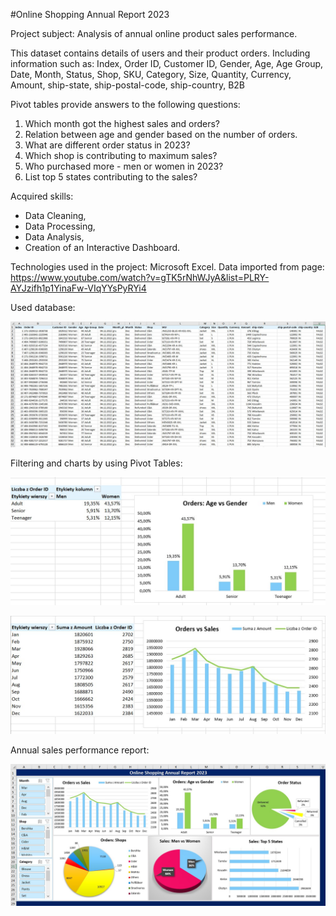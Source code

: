 #Online Shopping Annual Report 2023

Project subject: Analysis of annual online product sales performance.

This dataset contains details of users and their product orders.
Including information such as:
Index, Order ID, Customer ID, Gender, Age, Age Group, Date, Month, Status, Shop, SKU, Category, Size, Quantity, Currency, Amount, ship-state, ship-postal-code, ship-country, B2B

Pivot tables provide answers to the following questions:
1. Which month got the highest sales and orders?
2. Relation between age and gender based on the number of orders.
3. What are different order status in 2023?
4. Which shop is contributing to maximum sales?
5. Who purchased more - men or women in 2023?
6. List top 5 states contributing to the sales?

Acquired skills: 
- Data Cleaning,
- Data Processing,
- Data Analysis,
- Creation of an Interactive Dashboard.

Technologies used in the project: Microsoft Excel.
Data imported from page: https://www.youtube.com/watch?v=gTK5rNhWJyA&list=PLRY-AYJzifh1p1YinaFw-VIqYYsPyRYi4

Used database:

![1](https://github.com/weronikaabednarz/Online-Shopping/blob/main/images/database.jpg)

Filtering and charts by using Pivot Tables:

![2](https://github.com/weronikaabednarz/Online-Shopping/blob/main/images/PivotTable1.jpg)

![3](https://github.com/weronikaabednarz/Online-Shopping/blob/main/images/PivotTable2.jpg)

Annual sales performance report:

![4](https://github.com/weronikaabednarz/Online-Shopping/blob/main/images/AnnualReport.jpg)

